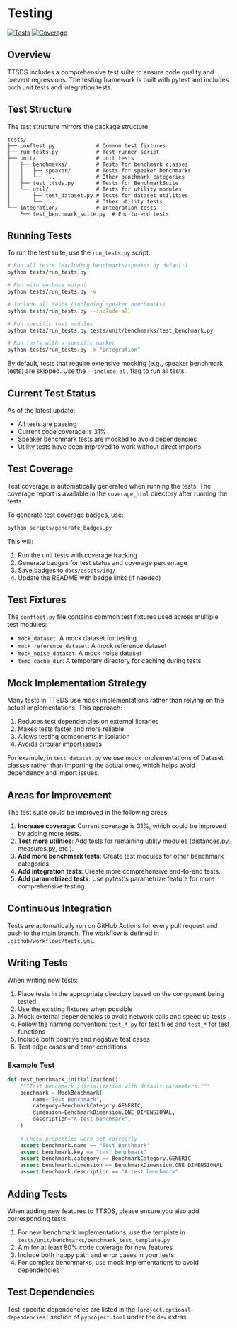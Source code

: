 # Testing

[![Tests](https://raw.githubusercontent.com/ttsds/ttsds/main/docs/assets/img/tests.svg)](https://github.com/ttsds/ttsds/actions)
[![Coverage](https://raw.githubusercontent.com/ttsds/ttsds/main/docs/assets/img/coverage.svg)](https://github.com/ttsds/ttsds/actions)

## Overview

TTSDS includes a comprehensive test suite to ensure code quality and prevent regressions. The testing framework is built with pytest and includes both unit tests and integration tests.

## Test Structure

The test structure mirrors the package structure:

```
tests/
├── conftest.py             # Common test fixtures
├── run_tests.py            # Test runner script
├── unit/                   # Unit tests
│   ├── benchmarks/         # Tests for benchmark classes
│   │   ├── speaker/        # Tests for speaker benchmarks
│   │   └── ...             # Other benchmark categories
│   ├── test_ttsds.py       # Tests for BenchmarkSuite
│   └── util/               # Tests for utility modules
│       ├── test_dataset.py # Tests for dataset utilities
│       └── ...             # Other utility tests
└── integration/            # Integration tests
    └── test_benchmark_suite.py  # End-to-end tests
```

## Running Tests

To run the test suite, use the `run_tests.py` script:

```bash
# Run all tests (excluding benchmarks/speaker by default)
python tests/run_tests.py

# Run with verbose output
python tests/run_tests.py -v

# Include all tests (including speaker benchmarks)
python tests/run_tests.py --include-all

# Run specific test modules
python tests/run_tests.py tests/unit/benchmarks/test_benchmark.py

# Run tests with a specific marker
python tests/run_tests.py -m "integration"
```

By default, tests that require extensive mocking (e.g., speaker benchmark tests) are skipped. Use the `--include-all` flag to run all tests.

## Current Test Status

As of the latest update:
- All tests are passing
- Current code coverage is 31%
- Speaker benchmark tests are mocked to avoid dependencies
- Utility tests have been improved to work without direct imports

## Test Coverage

Test coverage is automatically generated when running the tests. The coverage report is available in the `coverage_html` directory after running the tests.

To generate test coverage badges, use:

```bash
python scripts/generate_badges.py
```

This will:
1. Run the unit tests with coverage tracking
2. Generate badges for test status and coverage percentage
3. Save badges to `docs/assets/img/`
4. Update the README with badge links (if needed)

## Test Fixtures

The `conftest.py` file contains common test fixtures used across multiple test modules:

- `mock_dataset`: A mock dataset for testing
- `mock_reference_dataset`: A mock reference dataset
- `mock_noise_dataset`: A mock noise dataset
- `temp_cache_dir`: A temporary directory for caching during tests

## Mock Implementation Strategy

Many tests in TTSDS use mock implementations rather than relying on the actual implementations. This approach:

1. Reduces test dependencies on external libraries
2. Makes tests faster and more reliable
3. Allows testing components in isolation
4. Avoids circular import issues

For example, in `test_dataset.py` we use mock implementations of Dataset classes rather than importing the actual ones, which helps avoid dependency and import issues.

## Areas for Improvement

The test suite could be improved in the following areas:

1. **Increase coverage**: Current coverage is 31%, which could be improved by adding more tests.
2. **Test more utilities**: Add tests for remaining utility modules (distances.py, measures.py, etc.).
3. **Add more benchmark tests**: Create test modules for other benchmark categories.
4. **Add integration tests**: Create more comprehensive end-to-end tests.
5. **Add parametrized tests**: Use pytest's parametrize feature for more comprehensive testing.

## Continuous Integration

Tests are automatically run on GitHub Actions for every pull request and push to the main branch. The workflow is defined in `.github/workflows/tests.yml`.

## Writing Tests

When writing new tests:

1. Place tests in the appropriate directory based on the component being tested
2. Use the existing fixtures when possible
3. Mock external dependencies to avoid network calls and speed up tests
4. Follow the naming convention: `test_*.py` for test files and `test_*` for test functions
5. Include both positive and negative test cases
6. Test edge cases and error conditions

### Example Test

```python
def test_benchmark_initialization():
    """Test benchmark initialization with default parameters."""
    benchmark = MockBenchmark(
        name="Test Benchmark",
        category=BenchmarkCategory.GENERIC,
        dimension=BenchmarkDimension.ONE_DIMENSIONAL,
        description="A test benchmark",
    )
    
    # Check properties were set correctly
    assert benchmark.name == "Test Benchmark"
    assert benchmark.key == "test_benchmark"
    assert benchmark.category == BenchmarkCategory.GENERIC
    assert benchmark.dimension == BenchmarkDimension.ONE_DIMENSIONAL
    assert benchmark.description == "A test benchmark"
```

## Adding Tests

When adding new features to TTSDS, please ensure you also add corresponding tests:

1. For new benchmark implementations, use the template in `tests/unit/benchmarks/benchmark_test_template.py`
2. Aim for at least 80% code coverage for new features
3. Include both happy path and error cases in your tests
4. For complex benchmarks, use mock implementations to avoid dependencies

## Test Dependencies

Test-specific dependencies are listed in the `[project.optional-dependencies]` section of `pyproject.toml` under the `dev` extras. 